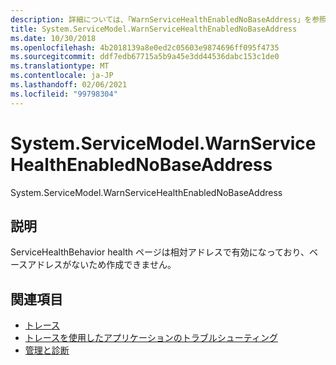 ```yaml
---
description: 詳細については、「WarnServiceHealthEnabledNoBaseAddress」を参照してください。
title: System.ServiceModel.WarnServiceHealthEnabledNoBaseAddress
ms.date: 10/30/2018
ms.openlocfilehash: 4b2018139a8e0ed2c05603e9874696ff095f4735
ms.sourcegitcommit: ddf7edb67715a5b9a45e3dd44536dabc153c1de0
ms.translationtype: MT
ms.contentlocale: ja-JP
ms.lasthandoff: 02/06/2021
ms.locfileid: "99798304"
---
```

# <a name="systemservicemodelwarnservicehealthenablednobaseaddress"></a>System.ServiceModel.WarnServiceHealthEnabledNoBaseAddress

System.ServiceModel.WarnServiceHealthEnabledNoBaseAddress  
  
## <a name="description"></a>説明  

 ServiceHealthBehavior health ページは相対アドレスで有効になっており、ベースアドレスがないため作成できません。  
  
## <a name="see-also"></a>関連項目

- [トレース](index.md)
- [トレースを使用したアプリケーションのトラブルシューティング](using-tracing-to-troubleshoot-your-application.md)
- [管理と診断](../index.md)
